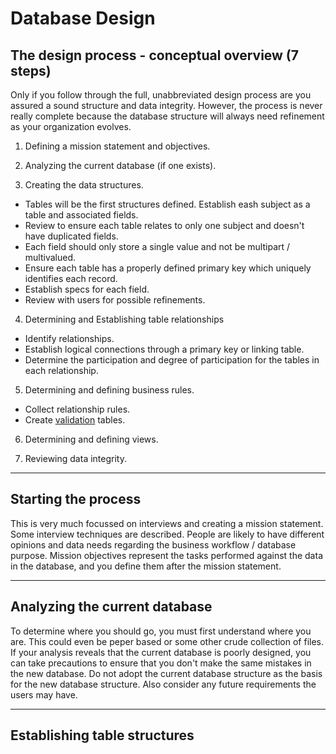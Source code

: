 # Database Design

## The design process - conceptual overview (7 steps)
Only if you follow through the full, unabbreviated design process are you assured a sound structure and data integrity.
However, the process is never really complete because the database structure will always need refinement as your organization evolves. 
1. Defining a mission statement and objectives.
2. Analyzing the current database (if one exists).

3. Creating the data structures.
  * Tables will be the first structures defined. Establish eash subject as a table and associated fields.
  * Review to ensure each table relates to only one subject and doesn't have duplicated fields.
  * Each field should only store a single value and not be multipart / multivalued.
  * Ensure each table has a properly defined primary key which uniquely identifies each record.
  * Establish specs for each field.
  * Review with users for possible refinements.
  
4. Determining and Establishing table relationships
  * Identify relationships.
  * Establish logical connections through a primary key or linking table.
  * Determine the participation and degree of participation for the tables in each relationship.

5. Determining and defining business rules.
  * Collect relationship rules.
  * Create [validation](https://www.databasejournal.com/features/mssql/article.php/3811831/Using-Check-Constraints-to-Validate-Data-in-SQL-Server.htm) tables.
  
6. Determining and defining views.

7. Reviewing data integrity.

---

## Starting the process
This is very much focussed on interviews and creating a mission statement.
Some interview techniques are described.
People are likely to have different opinions and data needs regarding the business workflow / database purpose.
Mission objectives represent the tasks performed against the data in the database, and you define them after the mission statement.

---

## Analyzing the current database
To determine where you should go, you must first understand where you are.
This could even be peper based or some other crude collection of files.
If your analysis reveals that the current database is poorly designed, you can take precautions to ensure that you don't make the same mistakes in the new database. Do not adopt the current database structure as the basis for the new database structure.
Also consider any future requirements the users may have.

---

## Establishing table structures



